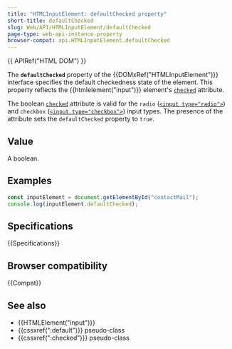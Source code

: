 ```yaml
---
title: "HTMLInputElement: defaultChecked property"
short-title: defaultChecked
slug: Web/API/HTMLInputElement/defaultChecked
page-type: web-api-instance-property
browser-compat: api.HTMLInputElement.defaultChecked
---
```


{{ APIRef("HTML DOM") }}

The **`defaultChecked`** property of the {{DOMxRef("HTMLInputElement")}} interface specifies the default checkedness state of the element. This property reflects the {{htmlelement("input")}} element's [`checked`](/en-US/docs/Web/HTML/Reference/Elements/input#checked) attribute.

The boolean [`checked`](/en-US/docs/Web/HTML/Reference/Elements/input#checked) attribute is valid for the `radio` ([`<input type="radio">`](/en-US/docs/Web/HTML/Reference/Elements/input/radio)) and `checkbox` ([`<input type="checkbox">`](/en-US/docs/Web/HTML/Reference/Elements/input/checkbox)) input types. The presence of the attribute sets the `defaultChecked` property to `true`.

## Value

A boolean.

## Examples

```js
const inputElement = document.getElementById("contactMail");
console.log(inputElement.defaultChecked);
```

## Specifications

{{Specifications}}

## Browser compatibility

{{Compat}}

## See also

- {{HTMLElement("input")}}
- {{cssxref(":default")}} pseudo-class
- {{cssxref(":checked")}} pseudo-class
